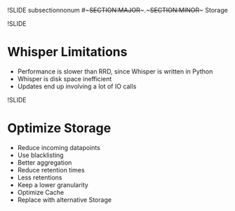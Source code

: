 !SLIDE subsectionnonum
#~~~SECTION:MAJOR~~~.~~~SECTION:MINOR~~~ Storage

!SLIDE
# Whisper Limitations

* Performance is slower than RRD, since Whisper is written in Python
* Whisper is disk space inefficient
* Updates end up involving a lot of IO calls


!SLIDE
# Optimize Storage

* Reduce incoming datapoints
* Use blacklisting
* Better aggregation
* Reduce retention times
* Less retentions
* Keep a lower granularity
* Optimize Cache
* Replace with alternative Storage

